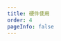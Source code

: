 ```yaml
---
title: 硬件使用
order: 4
pageInfo: false
---
```


<VidStack
  src="https://likeyou156156.online:9000/lky/WE/WE2_0/video/dsp2_0.webm"
/>
